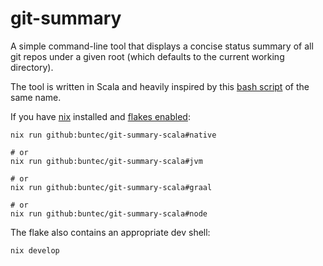 # git-summary

A simple command-line tool that displays a concise status summary of all git repos under a
given root (which defaults to the current working directory).

The tool is written in Scala and heavily inspired
by this [bash script](https://github.com/MirkoLedda/git-summary) of the same name.

If you have [nix](https://nixos.org/download.html) installed and [flakes enabled](https://nixos.wiki/wiki/Flakes#Enable_flakes):

```shell
nix run github:buntec/git-summary-scala#native

# or
nix run github:buntec/git-summary-scala#jvm

# or
nix run github:buntec/git-summary-scala#graal

# or
nix run github:buntec/git-summary-scala#node
```

The flake also contains an appropriate dev shell:
```
nix develop
```
